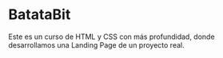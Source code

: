 # BatataBit
Este es un curso de HTML y CSS con más profundidad, donde desarrollamos una Landing Page de un proyecto real.
